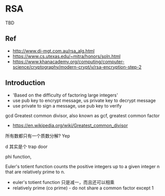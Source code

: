 # RSA

TBD

## Ref

- http://www.di-mgt.com.au/rsa_alg.html
- https://www.cs.utexas.edu/~mitra/honors/soln.html
- https://www.khanacademy.org/computing/computer-science/cryptography/modern-crypt/v/rsa-encryption-step-2

## Introduction

- 'Based on the difficulty of factoring large integers'
- use pub key to encrypt message, us private key to decrypt message
- use private to sign a message, use pub key to verify

gcd Greatest common divisor, also known as gcf, greatest common factor

- https://en.wikipedia.org/wiki/Greatest_common_divisor

所有数都只有一个质数分解? Yep

d 其实是个 trap door

phi function,


Euler's totient function counts the positive integers up to a given integer n that are relatively prime to n.

- euler's totient function 只是减一，而且还可以相乘
- relatively prime (co prime) - do not share a common factor except 1
